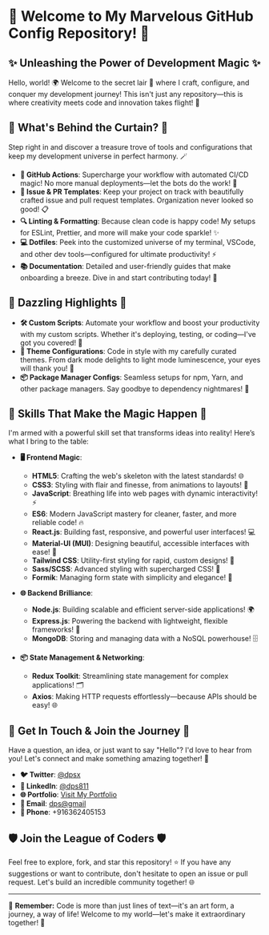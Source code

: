 # 🌟 **Welcome to My Marvelous GitHub Config Repository!** 🌟

## ✨ **Unleashing the Power of Development Magic** ✨

Hello, world! 🌍 Welcome to the secret lair 🏰 where I craft, configure, and conquer my development journey! This isn't just any repository—this is where creativity meets code and innovation takes flight! 🚀

## 🎩 **What's Behind the Curtain?** 🎩

Step right in and discover a treasure trove of tools and configurations that keep my development universe in perfect harmony. 🪄

- **🚀 GitHub Actions**: Supercharge your workflow with automated CI/CD magic! No more manual deployments—let the bots do the work! 🤖
- **📝 Issue & PR Templates**: Keep your project on track with beautifully crafted issue and pull request templates. Organization never looked so good! 📋
- **🔍 Linting & Formatting**: Because clean code is happy code! My setups for ESLint, Prettier, and more will make your code sparkle! ✨
- **💻 Dotfiles**: Peek into the customized universe of my terminal, VSCode, and other dev tools—configured for ultimate productivity! ⚡
- **📚 Documentation**: Detailed and user-friendly guides that make onboarding a breeze. Dive in and start contributing today! 🚀

## 🌟 **Dazzling Highlights** 🌟

- **🛠️ Custom Scripts**: Automate your workflow and boost your productivity with my custom scripts. Whether it's deploying, testing, or coding—I've got you covered! 💪
- **🎨 Theme Configurations**: Code in style with my carefully curated themes. From dark mode delights to light mode luminescence, your eyes will thank you! 🌈
- **📦 Package Manager Configs**: Seamless setups for npm, Yarn, and other package managers. Say goodbye to dependency nightmares! 🌟

## 💼 **Skills That Make the Magic Happen** 💼

I'm armed with a powerful skill set that transforms ideas into reality! Here’s what I bring to the table:

- **🖥️ Frontend Magic**:  
  - **HTML5**: Crafting the web's skeleton with the latest standards! 🌐  
  - **CSS3**: Styling with flair and finesse, from animations to layouts! 🎨  
  - **JavaScript**: Breathing life into web pages with dynamic interactivity! ⚡  
  - **ES6**: Modern JavaScript mastery for cleaner, faster, and more reliable code! 🔥  
  - **React.js**: Building fast, responsive, and powerful user interfaces! 💻  
  - **Material-UI (MUI)**: Designing beautiful, accessible interfaces with ease! 🌟  
  - **Tailwind CSS**: Utility-first styling for rapid, custom designs! 💨  
  - **Sass/SCSS**: Advanced styling with supercharged CSS! 🚀  
  - **Formik**: Managing form state with simplicity and elegance! 📝  

- **🌐 Backend Brilliance**:  
  - **Node.js**: Building scalable and efficient server-side applications! 🌍  
  - **Express.js**: Powering the backend with lightweight, flexible frameworks! 🚀  
  - **MongoDB**: Storing and managing data with a NoSQL powerhouse! 🗄️  

- **📦 State Management & Networking**:  
  - **Redux Toolkit**: Streamlining state management for complex applications! 🗂️  
  - **Axios**: Making HTTP requests effortlessly—because APIs should be easy! 🌐  

## 🎉 **Get In Touch & Join the Journey** 🎉

Have a question, an idea, or just want to say "Hello"? I'd love to hear from you! Let's connect and make something amazing together! 💫

- **🐦 Twitter**: [@dpsx](https://twitter.com/@dps2k811)
- **💼 LinkedIn**: [@dps811](https://linkedin.com/in/dps811)
- **🌐 Portfolio**: [Visit My Portfolio](https://dpshetty.netlify.app)
- **📧 Email**: [dps@gmail](mailto:dps2k811@gmail.com)
- **📱 Phone**: +916362405153

## 🛡️ **Join the League of Coders** 🛡️

Feel free to explore, fork, and star this repository! ⭐ If you have any suggestions or want to contribute, don't hesitate to open an issue or pull request. Let's build an incredible community together! 🌐

---

🌟 **Remember:** Code is more than just lines of text—it's an art form, a journey, a way of life! Welcome to my world—let's make it extraordinary together! 🚀


<!---
🌟 dp-shetty/dp-shetty is a ✨ special ✨ repository because its `README.md` (this file) appears on my GitHub profile. 🎉
🚀 You can click the Preview link to take a peek at the magic happening here! 🪄
--->

